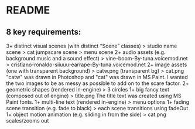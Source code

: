 # README

## 8 key requirements:

3+ distinct visual scenes (with distinct “Scene” classes)
    > studio name scene
    > cat jumpscare scene
    > menu scene
2+ audio assets (e.g. background music and a sound effect)
    > vine-boom-By-tuna.voicemod.net
    > cristiano-ronaldo-siiuuu-earrape-By-tuna.voicemod.net
2+ image assets (one with transparent background)
    > catw.png (transparent bg)
    > cat.png
    "catw" was drawn in Photoshop and "cat" was drawn in MS Paint. I wanted the two images to be as messy as possible to add on to the scare factor.
2+ geometric shapes (rendered in-engine)
    > 3 circles
1+ big fancy text (composed out of engine)
    > title.png
    The title text was created using MS Paint fonts.
1+ multi-line text (rendered in-engine)
    > menu options
1+ fading scene transition (e.g. fade to black)
    > each scene transitions using fadeOut
1+ object motion animation (e.g. sliding in from the side)
    > cat.png scales/zooms out

